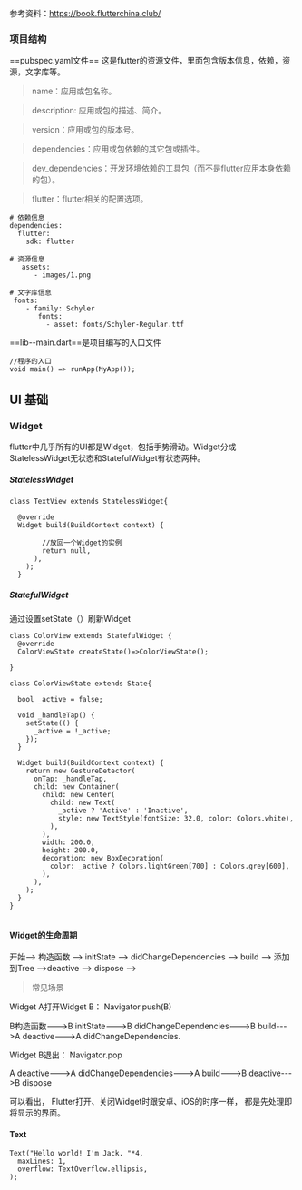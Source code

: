 
参考资料：https://book.flutterchina.club/
### 项目结构
==pubspec.yaml文件==
这是flutter的资源文件，里面包含版本信息，依赖，资源，文字库等。
>name：应用或包名称。

>description: 应用或包的描述、简介。

>version：应用或包的版本号。

>dependencies：应用或包依赖的其它包或插件。

>dev_dependencies：开发环境依赖的工具包（而不是flutter应用本身依赖的包）。

>flutter：flutter相关的配置选项。
```
# 依赖信息
dependencies:
  flutter:
    sdk: flutter
    
# 资源信息
   assets:
      - images/1.png    

# 文字库信息
 fonts:
    - family: Schyler
       fonts:
         - asset: fonts/Schyler-Regular.ttf
```
==lib--main.dart==是项目编写的入口文件

```
//程序的入口
void main() => runApp(MyApp());

```
## UI 基础

### Widget
flutter中几乎所有的UI都是Widget，包括手势滑动。Widget分成StatelessWidget无状态和StatefulWidget有状态两种。

##### StatelessWidget
```
class TextView extends StatelessWidget{

  @override
  Widget build(BuildContext context) {
  
        //放回一个Widget的实例
        return null,
      ),
    );
  }

```
##### StatefulWidget
通过设置setState（）刷新Widget

```
class ColorView extends StatefulWidget {
  @override
  ColorViewState createState()=>ColorViewState();

}

class ColorViewState extends State{

  bool _active = false;

  void _handleTap() {
    setState(() {
      _active = !_active;
    });
  }

  Widget build(BuildContext context) {
    return new GestureDetector(
      onTap: _handleTap,
      child: new Container(
        child: new Center(
          child: new Text(
            _active ? 'Active' : 'Inactive',
            style: new TextStyle(fontSize: 32.0, color: Colors.white),
          ),
        ),
        width: 200.0,
        height: 200.0,
        decoration: new BoxDecoration(
          color: _active ? Colors.lightGreen[700] : Colors.grey[600],
        ),
      ),
    );
  }
}


```
#### Widget的生命周期

开始--> 构造函数 --> initState --> didChangeDependencies --> build --> 添加到Tree -->deactive --> dispose -->

>常见场景

Widget A打开Widget B： Navigator.push(B)

B构造函数--->B initState--->B didChangeDependencies--->B build--->A deactive--->A didChangeDependencies.

Widget B退出： Navigator.pop

A deactive--->A didChangeDependencies--->A build--->B deactive--->B dispose

可以看出， Flutter打开、关闭Widget时跟安卓、iOS的时序一样， 都是先处理即将显示的界面。


#### Text
```
Text("Hello world! I'm Jack. "*4,
  maxLines: 1,
  overflow: TextOverflow.ellipsis,
);
```

```
```

```
```

```
```